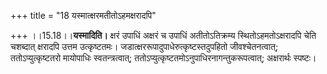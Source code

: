 +++
title = "18 यस्मात्क्षरमतीतोऽहमक्षरादपि"

+++
।।15.18।।**यस्मादिति।** क्षरं उपाधिं अक्षरं च उपाधिं अतीतोऽतिक्रम्य
स्थितोऽहमतोऽक्षरादपि चेति चशब्दात् क्षरादपि उत्तम उत्कृष्टतमः।
जडात्क्षररूपादुपाधेरुत्कृष्टस्तदुपहितो जीवश्चेतनत्वात्;
ततोऽप्युत्कृष्टतरो मायोपाधिः स्वतन्त्रत्वात्;
ततोऽप्युत्कृष्टतमोऽनुपाधिरनागन्तुकरूपत्वात्; अक्षरार्थः स्पष्टः।
